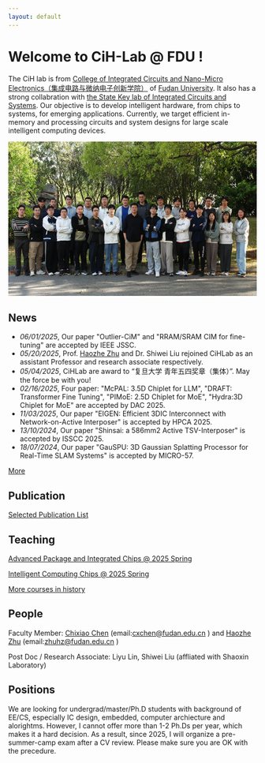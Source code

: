 ```yaml
---
layout: default
---
```


# Welcome to CiH-Lab @ FDU !

The CiH lab is from [College of Integrated Circuits and Nano-Micro Electronics（集成电路与微纳电子创新学院）](https://icmne.fudan.edu.cn/) of [Fudan University](http://www.fudan.edu.cn). It also has a strong collabration with [the State Key lab of Integrated Circuits and Systems](https://sklics.fudan.edu.cn/).
Our objective is to develop intelligent hardware, from chips to systems, for emerging applications.
Currently, we target efficient in-memory and processing circuits and system designs for large scale intelligent computing devices.

<img src="./group_photo-2025.jpg" width = "555" height = "313" alt="profile" />


## News
* _06/01/2025_, Our paper "Outlier-CiM" and "RRAM/SRAM CIM for fine-tuning" are accepted by IEEE JSSC.
* _05/20/2025_, Prof. [Haozhe Zhu](https://fics.fudan.edu.cn/e1/98/c22620a450968/page.htm)  and Dr. Shiwei Liu rejoined CiHLab as an assistant Professor and research associate respectively.
* _05/04/2025_, CiHLab are award to “复旦大学 青年五四奖章（集体）”. May the force be with you! 
* _02/16/2025_, Four paper: "McPAL: 3.5D Chiplet for LLM", "DRAFT: Transformer Fine Tuning", "PIMoE: 2.5D Chiplet for MoE", "Hydra:3D Chiplet for MoE" are accepted by DAC 2025. 
* _11/03/2025_, Our paper "EIGEN: Efficient 3DIC Interconnect with Network-on-Active Interposer" is accepted by HPCA 2025. 
* _13/10/2024_, Our paper "Shinsai: a 586mm2 Active TSV-Interposer" is accepted by ISSCC 2025.
* _18/07/2024_, Our paper "GauSPU: 3D Gaussian Splatting Processor for Real-Time SLAM  Systems" is accepted by MICRO-57.

[More](./news.md)

## Publication

[Selected Publication List](./pub.md)

## Teaching 

[Advanced Package and Integrated Chips @ 2025 Spring](./course/chiplet25.md)

[Intelligent Computing Chips @ 2025 Spring](https://elearning.fudan.edu.cn/courses/88552) 

[More courses in history](./course/teaching_history.md)

## People

Faculty Member: [Chixiao Chen](./cxchen.md) (email:cxchen@fudan.edu.cn ) 
and [Haozhe Zhu](https://fics.fudan.edu.cn/e1/98/c22620a450968/page.htm)  (email:zhuhz@fudan.edu.cn ) 

Post Doc / Research Associate:  Liyu Lin, Shiwei Liu (affliated with Shaoxin Laboratory) 


## Positions

We are looking for undergrad/master/Ph.D students with background of EE/CS, especially IC design, embedded, computer archiecture and alorightms. 
However, I cannot offer more than 1-2 Ph.Ds per year, which makes it a hard decision. 
As a result, since 2025, I will organize a pre-summer-camp exam after a CV review. Please make sure you are OK with the precedure.



